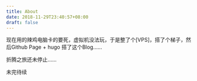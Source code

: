 ```yaml
---
title: About
date: 2018-11-29T23:40:57+08:00
draft: false
---
```



现在用的辣鸡电脑卡的要死，虚拟机没法玩，于是整了个[VPS]，搭了个梯子，然后Github Page + hugo 搭了这个Blog……

折腾之旅还未停止……

未完待续
